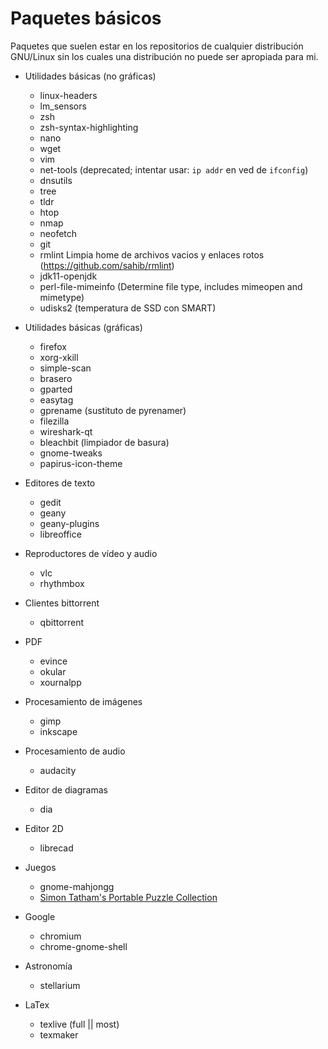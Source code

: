 
# Paquetes básicos

Paquetes que suelen estar en los repositorios de cualquier distribución
GNU/Linux sin los cuales una distribución no puede ser apropiada para mi.

- Utilidades básicas (no gráficas)
    - linux-headers
    - lm_sensors
    - zsh
    - zsh-syntax-highlighting
    - nano
    - wget
    - vim
    - net-tools (deprecated; intentar usar: `ip addr` en ved de `ifconfig`)
    - dnsutils
    - tree
    - tldr
    - htop
    - nmap
    - neofetch
    - git
    - rmlint Limpia home de archivos vacios y enlaces rotos (https://github.com/sahib/rmlint)
    - jdk11-openjdk
    - perl-file-mimeinfo (Determine file type, includes mimeopen and mimetype)
    - udisks2 (temperatura de SSD con SMART)

- Utilidades básicas (gráficas)
    - firefox
    - xorg-xkill
    - simple-scan
    - brasero
    - gparted
    - easytag
    - gprename (sustituto de pyrenamer)
    - filezilla
    - wireshark-qt
    - bleachbit (limpiador de basura)
    - gnome-tweaks
    - papirus-icon-theme

- Editores de texto
    - gedit
    - geany
    - geany-plugins
    - libreoffice

- Reproductores de vídeo y audio
    - vlc
    - rhythmbox

- Clientes bittorrent
    - qbittorrent

- PDF
    - evince
    - okular
    - xournalpp

- Procesamiento de imágenes
    - gimp
    - inkscape

- Procesamiento de audio
    - audacity

- Editor de diagramas
    - dia

- Editor 2D
    - librecad

- Juegos
    - gnome-mahjongg
    - [Simon Tatham's Portable Puzzle Collection](https://www.chiark.greenend.org.uk/~sgtatham/puzzles/)

- Google
    - chromium
    - chrome-gnome-shell

- Astronomía
    - stellarium

- LaTex
    - texlive (full || most)
    - texmaker
